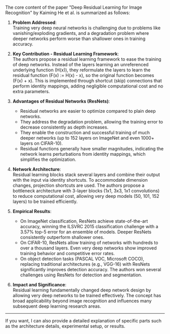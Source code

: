 The core content of the paper "Deep Residual Learning for Image Recognition" by Kaiming He et al. is summarized as follows:

1. **Problem Addressed**:  
   Training very deep neural networks is challenging due to problems like vanishing/exploding gradients, and a degradation problem where deeper networks perform worse than shallower ones in training accuracy.

2. **Key Contribution - Residual Learning Framework**:  
   The authors propose a residual learning framework to ease the training of deep networks. Instead of the layers learning an unreferenced underlying function \(H(x)\), they reformulate the layers to learn the residual function \(F(x) := H(x) - x\), so the original function becomes \(F(x) + x\). This is implemented through shortcut (skip) connections that perform identity mappings, adding negligible computational cost and no extra parameters.

3. **Advantages of Residual Networks (ResNets)**:  
   - Residual networks are easier to optimize compared to plain deep networks.  
   - They address the degradation problem, allowing the training error to decrease consistently as depth increases.  
   - They enable the construction and successful training of much deeper networks (up to 152 layers on ImageNet and even 1000+ layers on CIFAR-10).  
   - Residual functions generally have smaller magnitudes, indicating the network learns perturbations from identity mappings, which simplifies the optimization.

4. **Network Architecture**:  
   Residual learning blocks stack several layers and combine their output with the input via identity shortcuts. To accommodate dimension changes, projection shortcuts are used. The authors propose a bottleneck architecture with 3-layer blocks (1x1, 3x3, 1x1 convolutions) to reduce computational cost, allowing very deep models (50, 101, 152 layers) to be trained efficiently.

5. **Empirical Results**:
   - On ImageNet classification, ResNets achieve state-of-the-art accuracy, winning the ILSVRC 2015 classification challenge with a 3.57% top-5 error for an ensemble of models. Deeper ResNets consistently outperform shallower ones.  
   - On CIFAR-10, ResNets allow training of networks with hundreds to over a thousand layers. Even very deep networks show improved training behavior and competitive error rates.  
   - On object detection tasks (PASCAL VOC, Microsoft COCO), replacing traditional architectures (e.g., VGG-16) with ResNets significantly improves detection accuracy. The authors won several challenges using ResNets for detection and segmentation.

6. **Impact and Significance**:  
   Residual learning fundamentally changed deep network design by allowing very deep networks to be trained effectively. The concept has broad applicability beyond image recognition and influences many subsequent deep learning research areas.

---

If you want, I can also provide a detailed explanation of specific parts such as the architecture details, experimental setup, or results.